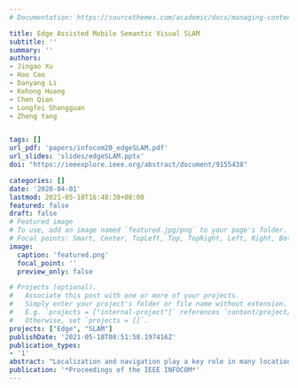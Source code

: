 ```yaml
---
# Documentation: https://sourcethemes.com/academic/docs/managing-content/

title: Edge Assisted Mobile Semantic Visual SLAM
subtitle: ''
summary: ''
authors:
- Jingao Xu
- Hao Cao
- Danyang Li
- Kehong Huang
- Chen Qian
- Longfei Shangguan
- Zheng Yang


tags: []
url_pdf: 'papers/infocom20_edgeSLAM.pdf'
url_slides: 'slides/edgeSLAM.pptx'
doi: "https://ieeexplore.ieee.org/abstract/document/9155438"

categories: []
date: '2020-04-01'
lastmod: 2021-05-18T16:48:38+08:00
featured: false
draft: false
# Featured image
# To use, add an image named `featured.jpg/png` to your page's folder.
# Focal points: Smart, Center, TopLeft, Top, TopRight, Left, Right, BottomLeft, Bottom, BottomRight.
image:
  caption: 'featured.png'
  focal_point: ''
  preview_only: false

# Projects (optional).
#   Associate this post with one or more of your projects.
#   Simply enter your project's folder or file name without extension.
#   E.g. `projects = ["internal-project"]` references `content/project/deep-learning/index.md`.
#   Otherwise, set `projects = []`.
projects: ["Edge", "SLAM"]
publishDate: '2021-05-18T08:51:58.197416Z'
publication_types:
- '1'
abstract: "Localization and navigation play a key role in many location-based services and have attracted numerous research efforts from both academic and industrial community. In recent years, visual SLAM has been prevailing for robots and autonomous driving cars. However, the ever-growing computation resource demanded by SLAM impedes its application to resource-constrained mobile devices. In this paper we present the design, implementation, and evaluation of edgeSLAM, an edge assisted real-time semantic visual SLAM service running on mobile devices. edgeSLAM leverages the state-of-the-art semantic segmentation algorithm to enhance localization and mapping accuracy, and speeds up the computation-intensive SLAM and semantic segmentation algorithms by computation offloading. The key innovations of edgeSLAM include an efficient computation offloading strategy, an opportunistic data sharing mechanism, and an adaptive task scheduling algorithm. We fully implement edgeSLAM on an edge server and different types of mobile devices (2 types of smartphones and a development board). Extensive experiments are conducted under 3 data sets, and the results show that edgeSLAM is able to run on mobile devices at 35fps frame rate and achieves a 5cm localization accuracy, outperforming existing solutions by more than 15%. We also demonstrate the usability of edgeSLAM through 2 case studies of pedestrian localization and robot navigation. To the best of our knowledge, edgeSLAM is the first real-time semantic visual SLAM for mobile devices."
publication: '*Proceedings of the IEEE INFOCOM*'
---
```

